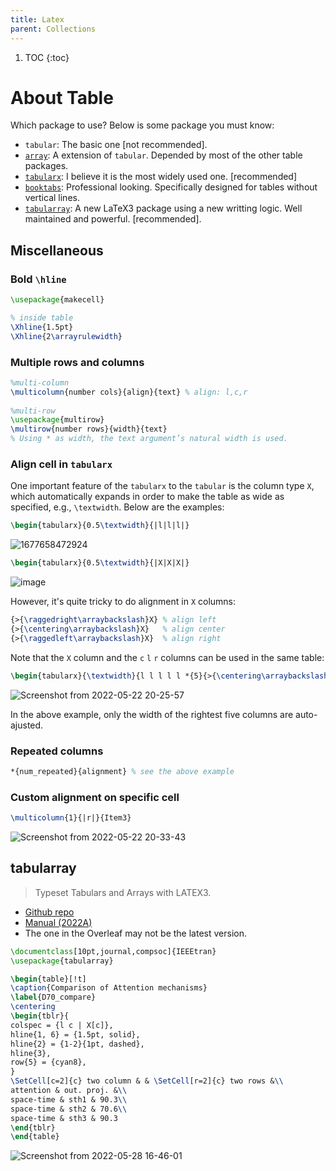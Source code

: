 ```yaml
---
title: Latex
parent: Collections
---
```

1. TOC
{:toc}

# About Table
Which package to use? Below is some package you must know:

- `tabular`: The basic one [not recommended].
- [`array`](https://ctan.org/pkg/array): A extension of `tabular`. Depended by most of the other table packages.
- [`tabularx`](https://ctan.org/pkg/tabularx): I believe it is the most widely used one. [recommended]
- [`booktabs`](https://ctan.org/pkg/booktabs): Professional looking. Specifically designed for tables without vertical lines.
- [`tabularray`](https://ctan.org/pkg/tabularray): A new LaTeX3 package using a new writting logic. Well maintained and powerful. [recommended].

## Miscellaneous

### Bold `\hline`
```latex
\usepackage{makecell}

% inside table
\Xhline{1.5pt}
\Xhline{2\arrayrulewidth}
```

### Multiple rows and columns
```latex
%multi-column
\multicolumn{number cols}{align}{text} % align: l,c,r
 
%multi-row
\usepackage{multirow}
\multirow{number rows}{width}{text}
% Using * as width, the text argument’s natural width is used.
```
### Align cell in `tabularx`
One important feature of the `tabularx` to the `tabular` is the column type `X`, which automatically expands in order to make the table as wide as specified, e.g., `\textwidth`.
Below are the examples:
```latex
\begin{tabularx}{0.5\textwidth}{|l|l|l|}
```
![1677658472924](https://user-images.githubusercontent.com/42603768/222082043-950b6dd3-e0dd-403d-b8a6-14c3b0e05b37.jpg)
```latex
\begin{tabularx}{0.5\textwidth}{|X|X|X|}
```
![image](https://user-images.githubusercontent.com/42603768/222082195-5a9d09c7-6364-4e48-86b9-519b2a4c1e7b.png)

However, it's quite tricky to do alignment in `X` columns:
```latex
{>{\raggedright\arraybackslash}X} % align left
{>{\centering\arraybackslash}X}   % align center
{>{\raggedleft\arraybackslash}X}  % align right
```
Note that the `X` column and the `c` `l` `r` columns can be used in the same table:
```latex
\begin{tabularx}{\textwidth}{l l l l l *{5}{>{\centering\arraybackslash}X}}
```
![Screenshot from 2022-05-22 20-25-57](https://user-images.githubusercontent.com/42603768/169695042-3d9d7722-cf40-44b3-99a0-99f3b010b0e1.png)

In the above example, only the width of the rightest five columns are auto-ajusted. 

### Repeated columns
```latex
*{num_repeated}{alignment} % see the above example
```

### Custom alignment on specific cell
```latex
\multicolumn{1}{|r|}{Item3}
```
![Screenshot from 2022-05-22 20-33-43](https://user-images.githubusercontent.com/42603768/169695365-d016b983-283b-429b-beec-66437e45922f.png)

## tabularray
> Typeset Tabulars and Arrays with LATEX3.

- [Github repo](https://github.com/lvjr/tabularray)
- [Manual (2022A)](https://ctan.math.illinois.edu/macros/latex/contrib/tabularray/tabularray.pdf)
- The one in the Overleaf may not be the latest version.

```latex
\documentclass[10pt,journal,compsoc]{IEEEtran}
\usepackage{tabularray}

\begin{table}[!t]
\caption{Comparison of Attention mechanisms}
\label{D70_compare}
\centering
\begin{tblr}{
colspec = {l c | X[c]},
hline{1, 6} = {1.5pt, solid},
hline{2} = {1-2}{1pt, dashed},
hline{3},
row{5} = {cyan8},
}
\SetCell[c=2]{c} two column & & \SetCell[r=2]{c} two rows &\\
attention & out. proj. &\\
space-time & sth1 & 90.3\\
space-time & sth2 & 70.6\\
space-time & sth3 & 90.3
\end{tblr}
\end{table}
```
![Screenshot from 2022-05-28 16-46-01](https://user-images.githubusercontent.com/42603768/170818166-1bde1476-01ce-4bae-8899-b648d0c1ca1f.png)

